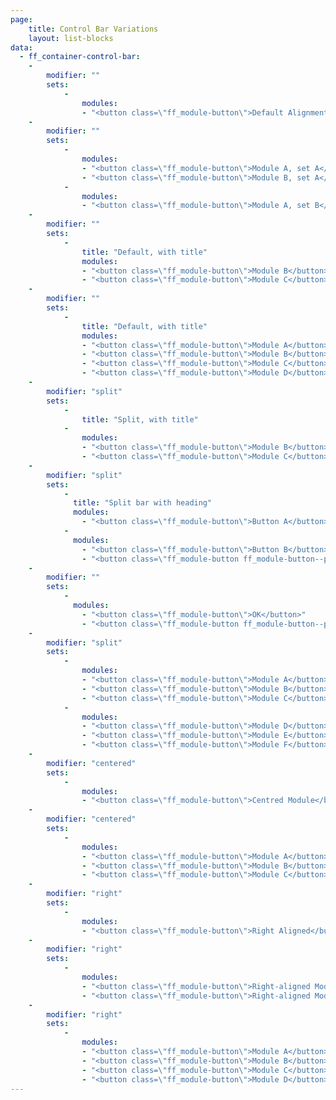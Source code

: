 ```yaml
---
page:
    title: Control Bar Variations
    layout: list-blocks
data:
  - ff_container-control-bar:
    -
        modifier: ""
        sets:
            -
                modules:
                - "<button class=\"ff_module-button\">Default Alignment</button>"
    -
        modifier: ""
        sets:
            -
                modules:
                - "<button class=\"ff_module-button\">Module A, set A</button>"
                - "<button class=\"ff_module-button\">Module B, set A</button>"
            -
                modules:
                - "<button class=\"ff_module-button\">Module A, set B</button>"
    -
        modifier: ""
        sets:
            -   
                title: "Default, with title"
                modules:
                - "<button class=\"ff_module-button\">Module B</button>"
                - "<button class=\"ff_module-button\">Module C</button>"
    -
        modifier: ""
        sets:  
            -
                title: "Default, with title"
                modules:
                - "<button class=\"ff_module-button\">Module A</button>"
                - "<button class=\"ff_module-button\">Module B</button>"
                - "<button class=\"ff_module-button\">Module C</button>"
                - "<button class=\"ff_module-button\">Module D</button>"
    -
        modifier: "split"
        sets:
            -
                title: "Split, with title"
            -
                modules:
                - "<button class=\"ff_module-button\">Module B</button>"
                - "<button class=\"ff_module-button\">Module C</button>"
    -
        modifier: "split"
        sets:
            -
              title: "Split bar with heading"
              modules:
                - "<button class=\"ff_module-button\">Button A</button>"
            -
              modules:
                - "<button class=\"ff_module-button\">Button B</button>"
                - "<button class=\"ff_module-button ff_module-button--primary\">Button C</button>"
    -
        modifier: ""
        sets:
            -
              modules:
                - "<button class=\"ff_module-button\">OK</button>"
                - "<button class=\"ff_module-button ff_module-button--primary\">Button B, this one has a long title</button>"
    -
        modifier: "split"
        sets:
            -
                modules:
                - "<button class=\"ff_module-button\">Module A</button>"
                - "<button class=\"ff_module-button\">Module B</button>"
                - "<button class=\"ff_module-button\">Module C</button>"
            -
                modules:
                - "<button class=\"ff_module-button\">Module D</button>"
                - "<button class=\"ff_module-button\">Module E</button>"
                - "<button class=\"ff_module-button\">Module F</button>"
    -
        modifier: "centered"
        sets:
            -
                modules:
                - "<button class=\"ff_module-button\">Centred Module</button>"
    -
        modifier: "centered"
        sets:
            -
                modules:
                - "<button class=\"ff_module-button\">Module A</button>"     
                - "<button class=\"ff_module-button\">Module B</button>"
                - "<button class=\"ff_module-button\">Module C</button>"
    -
        modifier: "right"
        sets:
            -
                modules:
                - "<button class=\"ff_module-button\">Right Aligned</button>"
    -
        modifier: "right"
        sets:
            -
                modules:
                - "<button class=\"ff_module-button\">Right-aligned Module A</button>"
                - "<button class=\"ff_module-button\">Right-aligned Module B</button>"
    -
        modifier: "right"
        sets:
            -
                modules:
                - "<button class=\"ff_module-button\">Module A</button>"
                - "<button class=\"ff_module-button\">Module B</button>"
                - "<button class=\"ff_module-button\">Module C</button>"
                - "<button class=\"ff_module-button\">Module D</button>"
---
```

